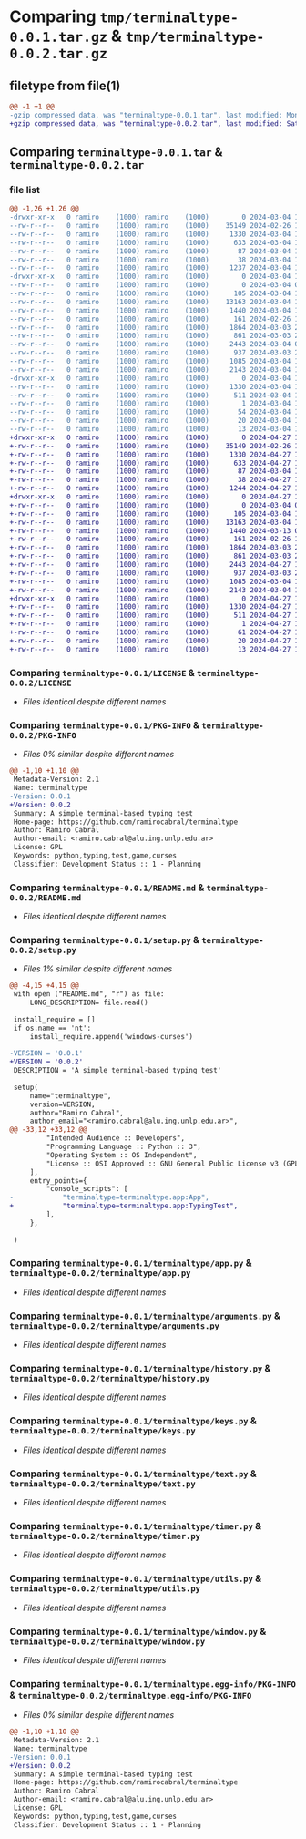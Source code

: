 # Comparing `tmp/terminaltype-0.0.1.tar.gz` & `tmp/terminaltype-0.0.2.tar.gz`

## filetype from file(1)

```diff
@@ -1 +1 @@
-gzip compressed data, was "terminaltype-0.0.1.tar", last modified: Mon Mar  4 18:16:31 2024, max compression
+gzip compressed data, was "terminaltype-0.0.2.tar", last modified: Sat Apr 27 18:36:06 2024, max compression
```

## Comparing `terminaltype-0.0.1.tar` & `terminaltype-0.0.2.tar`

### file list

```diff
@@ -1,26 +1,26 @@
-drwxr-xr-x   0 ramiro    (1000) ramiro    (1000)        0 2024-03-04 18:16:31.411613 terminaltype-0.0.1/
--rw-r--r--   0 ramiro    (1000) ramiro    (1000)    35149 2024-02-26 16:44:18.000000 terminaltype-0.0.1/LICENSE
--rw-r--r--   0 ramiro    (1000) ramiro    (1000)     1330 2024-03-04 18:16:31.411613 terminaltype-0.0.1/PKG-INFO
--rw-r--r--   0 ramiro    (1000) ramiro    (1000)      633 2024-03-04 18:16:02.000000 terminaltype-0.0.1/README.md
--rw-r--r--   0 ramiro    (1000) ramiro    (1000)       87 2024-03-04 15:51:57.000000 terminaltype-0.0.1/pyproject.toml
--rw-r--r--   0 ramiro    (1000) ramiro    (1000)       38 2024-03-04 18:16:31.411613 terminaltype-0.0.1/setup.cfg
--rw-r--r--   0 ramiro    (1000) ramiro    (1000)     1237 2024-03-04 18:14:45.000000 terminaltype-0.0.1/setup.py
-drwxr-xr-x   0 ramiro    (1000) ramiro    (1000)        0 2024-03-04 18:16:31.411613 terminaltype-0.0.1/terminaltype/
--rw-r--r--   0 ramiro    (1000) ramiro    (1000)        0 2024-03-04 00:26:51.000000 terminaltype-0.0.1/terminaltype/__init__.py
--rw-r--r--   0 ramiro    (1000) ramiro    (1000)      105 2024-03-04 18:13:52.000000 terminaltype-0.0.1/terminaltype/__main__.py
--rw-r--r--   0 ramiro    (1000) ramiro    (1000)    13163 2024-03-04 18:13:17.000000 terminaltype-0.0.1/terminaltype/app.py
--rw-r--r--   0 ramiro    (1000) ramiro    (1000)     1440 2024-03-04 18:13:23.000000 terminaltype-0.0.1/terminaltype/arguments.py
--rw-r--r--   0 ramiro    (1000) ramiro    (1000)      161 2024-02-26 16:44:18.000000 terminaltype-0.0.1/terminaltype/colors.py
--rw-r--r--   0 ramiro    (1000) ramiro    (1000)     1864 2024-03-03 20:35:33.000000 terminaltype-0.0.1/terminaltype/history.py
--rw-r--r--   0 ramiro    (1000) ramiro    (1000)      861 2024-03-03 20:35:33.000000 terminaltype-0.0.1/terminaltype/keys.py
--rw-r--r--   0 ramiro    (1000) ramiro    (1000)     2443 2024-03-04 02:01:03.000000 terminaltype-0.0.1/terminaltype/text.py
--rw-r--r--   0 ramiro    (1000) ramiro    (1000)      937 2024-03-03 20:35:33.000000 terminaltype-0.0.1/terminaltype/timer.py
--rw-r--r--   0 ramiro    (1000) ramiro    (1000)     1085 2024-03-04 18:13:35.000000 terminaltype-0.0.1/terminaltype/utils.py
--rw-r--r--   0 ramiro    (1000) ramiro    (1000)     2143 2024-03-04 18:13:42.000000 terminaltype-0.0.1/terminaltype/window.py
-drwxr-xr-x   0 ramiro    (1000) ramiro    (1000)        0 2024-03-04 18:16:31.411613 terminaltype-0.0.1/terminaltype.egg-info/
--rw-r--r--   0 ramiro    (1000) ramiro    (1000)     1330 2024-03-04 18:16:31.000000 terminaltype-0.0.1/terminaltype.egg-info/PKG-INFO
--rw-r--r--   0 ramiro    (1000) ramiro    (1000)      511 2024-03-04 18:16:31.000000 terminaltype-0.0.1/terminaltype.egg-info/SOURCES.txt
--rw-r--r--   0 ramiro    (1000) ramiro    (1000)        1 2024-03-04 18:16:31.000000 terminaltype-0.0.1/terminaltype.egg-info/dependency_links.txt
--rw-r--r--   0 ramiro    (1000) ramiro    (1000)       54 2024-03-04 18:16:31.000000 terminaltype-0.0.1/terminaltype.egg-info/entry_points.txt
--rw-r--r--   0 ramiro    (1000) ramiro    (1000)       20 2024-03-04 18:16:31.000000 terminaltype-0.0.1/terminaltype.egg-info/requires.txt
--rw-r--r--   0 ramiro    (1000) ramiro    (1000)       13 2024-03-04 18:16:31.000000 terminaltype-0.0.1/terminaltype.egg-info/top_level.txt
+drwxr-xr-x   0 ramiro    (1000) ramiro    (1000)        0 2024-04-27 18:36:05.998515 terminaltype-0.0.2/
+-rw-r--r--   0 ramiro    (1000) ramiro    (1000)    35149 2024-02-26 16:44:18.000000 terminaltype-0.0.2/LICENSE
+-rw-r--r--   0 ramiro    (1000) ramiro    (1000)     1330 2024-04-27 18:36:05.998515 terminaltype-0.0.2/PKG-INFO
+-rw-r--r--   0 ramiro    (1000) ramiro    (1000)      633 2024-04-27 18:07:59.000000 terminaltype-0.0.2/README.md
+-rw-r--r--   0 ramiro    (1000) ramiro    (1000)       87 2024-03-04 15:51:57.000000 terminaltype-0.0.2/pyproject.toml
+-rw-r--r--   0 ramiro    (1000) ramiro    (1000)       38 2024-04-27 18:36:05.998515 terminaltype-0.0.2/setup.cfg
+-rw-r--r--   0 ramiro    (1000) ramiro    (1000)     1244 2024-04-27 18:35:45.000000 terminaltype-0.0.2/setup.py
+drwxr-xr-x   0 ramiro    (1000) ramiro    (1000)        0 2024-04-27 18:36:05.995182 terminaltype-0.0.2/terminaltype/
+-rw-r--r--   0 ramiro    (1000) ramiro    (1000)        0 2024-03-04 00:26:51.000000 terminaltype-0.0.2/terminaltype/__init__.py
+-rw-r--r--   0 ramiro    (1000) ramiro    (1000)      105 2024-03-04 18:13:52.000000 terminaltype-0.0.2/terminaltype/__main__.py
+-rw-r--r--   0 ramiro    (1000) ramiro    (1000)    13163 2024-03-04 18:13:17.000000 terminaltype-0.0.2/terminaltype/app.py
+-rw-r--r--   0 ramiro    (1000) ramiro    (1000)     1440 2024-03-13 00:31:58.000000 terminaltype-0.0.2/terminaltype/arguments.py
+-rw-r--r--   0 ramiro    (1000) ramiro    (1000)      161 2024-02-26 16:44:18.000000 terminaltype-0.0.2/terminaltype/colors.py
+-rw-r--r--   0 ramiro    (1000) ramiro    (1000)     1864 2024-03-03 20:35:33.000000 terminaltype-0.0.2/terminaltype/history.py
+-rw-r--r--   0 ramiro    (1000) ramiro    (1000)      861 2024-03-03 20:35:33.000000 terminaltype-0.0.2/terminaltype/keys.py
+-rw-r--r--   0 ramiro    (1000) ramiro    (1000)     2443 2024-04-27 18:03:10.000000 terminaltype-0.0.2/terminaltype/text.py
+-rw-r--r--   0 ramiro    (1000) ramiro    (1000)      937 2024-03-03 20:35:33.000000 terminaltype-0.0.2/terminaltype/timer.py
+-rw-r--r--   0 ramiro    (1000) ramiro    (1000)     1085 2024-03-04 18:13:35.000000 terminaltype-0.0.2/terminaltype/utils.py
+-rw-r--r--   0 ramiro    (1000) ramiro    (1000)     2143 2024-03-04 18:13:42.000000 terminaltype-0.0.2/terminaltype/window.py
+drwxr-xr-x   0 ramiro    (1000) ramiro    (1000)        0 2024-04-27 18:36:05.998515 terminaltype-0.0.2/terminaltype.egg-info/
+-rw-r--r--   0 ramiro    (1000) ramiro    (1000)     1330 2024-04-27 18:36:05.000000 terminaltype-0.0.2/terminaltype.egg-info/PKG-INFO
+-rw-r--r--   0 ramiro    (1000) ramiro    (1000)      511 2024-04-27 18:36:05.000000 terminaltype-0.0.2/terminaltype.egg-info/SOURCES.txt
+-rw-r--r--   0 ramiro    (1000) ramiro    (1000)        1 2024-04-27 18:36:05.000000 terminaltype-0.0.2/terminaltype.egg-info/dependency_links.txt
+-rw-r--r--   0 ramiro    (1000) ramiro    (1000)       61 2024-04-27 18:36:05.000000 terminaltype-0.0.2/terminaltype.egg-info/entry_points.txt
+-rw-r--r--   0 ramiro    (1000) ramiro    (1000)       20 2024-04-27 18:36:05.000000 terminaltype-0.0.2/terminaltype.egg-info/requires.txt
+-rw-r--r--   0 ramiro    (1000) ramiro    (1000)       13 2024-04-27 18:36:05.000000 terminaltype-0.0.2/terminaltype.egg-info/top_level.txt
```

### Comparing `terminaltype-0.0.1/LICENSE` & `terminaltype-0.0.2/LICENSE`

 * *Files identical despite different names*

### Comparing `terminaltype-0.0.1/PKG-INFO` & `terminaltype-0.0.2/PKG-INFO`

 * *Files 0% similar despite different names*

```diff
@@ -1,10 +1,10 @@
 Metadata-Version: 2.1
 Name: terminaltype
-Version: 0.0.1
+Version: 0.0.2
 Summary: A simple terminal-based typing test
 Home-page: https://github.com/ramirocabral/terminaltype
 Author: Ramiro Cabral
 Author-email: <ramiro.cabral@alu.ing.unlp.edu.ar>
 License: GPL
 Keywords: python,typing,test,game,curses
 Classifier: Development Status :: 1 - Planning
```

### Comparing `terminaltype-0.0.1/README.md` & `terminaltype-0.0.2/README.md`

 * *Files identical despite different names*

### Comparing `terminaltype-0.0.1/setup.py` & `terminaltype-0.0.2/setup.py`

 * *Files 1% similar despite different names*

```diff
@@ -4,15 +4,15 @@
 with open ("README.md", "r") as file:
     LONG_DESCRIPTION= file.read()
 
 install_require = []
 if os.name == 'nt':
     install_require.append('windows-curses')
 
-VERSION = '0.0.1'
+VERSION = '0.0.2'
 DESCRIPTION = 'A simple terminal-based typing test'
 
 setup(
     name="terminaltype",
     version=VERSION,
     author="Ramiro Cabral",
     author_email="<ramiro.cabral@alu.ing.unlp.edu.ar>",
@@ -33,12 +33,12 @@
         "Intended Audience :: Developers",
         "Programming Language :: Python :: 3",
         "Operating System :: OS Independent",
         "License :: OSI Approved :: GNU General Public License v3 (GPLv3)",
     ],
     entry_points={
         "console_scripts": [
-            "terminaltype=terminaltype.app:App",
+            "terminaltype=terminaltype.app:TypingTest",
         ],
     },
 
 )
```

### Comparing `terminaltype-0.0.1/terminaltype/app.py` & `terminaltype-0.0.2/terminaltype/app.py`

 * *Files identical despite different names*

### Comparing `terminaltype-0.0.1/terminaltype/arguments.py` & `terminaltype-0.0.2/terminaltype/arguments.py`

 * *Files identical despite different names*

### Comparing `terminaltype-0.0.1/terminaltype/history.py` & `terminaltype-0.0.2/terminaltype/history.py`

 * *Files identical despite different names*

### Comparing `terminaltype-0.0.1/terminaltype/keys.py` & `terminaltype-0.0.2/terminaltype/keys.py`

 * *Files identical despite different names*

### Comparing `terminaltype-0.0.1/terminaltype/text.py` & `terminaltype-0.0.2/terminaltype/text.py`

 * *Files identical despite different names*

### Comparing `terminaltype-0.0.1/terminaltype/timer.py` & `terminaltype-0.0.2/terminaltype/timer.py`

 * *Files identical despite different names*

### Comparing `terminaltype-0.0.1/terminaltype/utils.py` & `terminaltype-0.0.2/terminaltype/utils.py`

 * *Files identical despite different names*

### Comparing `terminaltype-0.0.1/terminaltype/window.py` & `terminaltype-0.0.2/terminaltype/window.py`

 * *Files identical despite different names*

### Comparing `terminaltype-0.0.1/terminaltype.egg-info/PKG-INFO` & `terminaltype-0.0.2/terminaltype.egg-info/PKG-INFO`

 * *Files 0% similar despite different names*

```diff
@@ -1,10 +1,10 @@
 Metadata-Version: 2.1
 Name: terminaltype
-Version: 0.0.1
+Version: 0.0.2
 Summary: A simple terminal-based typing test
 Home-page: https://github.com/ramirocabral/terminaltype
 Author: Ramiro Cabral
 Author-email: <ramiro.cabral@alu.ing.unlp.edu.ar>
 License: GPL
 Keywords: python,typing,test,game,curses
 Classifier: Development Status :: 1 - Planning
```

